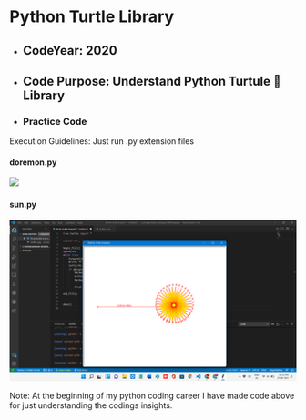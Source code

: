 <h1>Python Turtle Library</h1>
<ul>
<li><h2>CodeYear: 2020</h2></li>
<li><h2>Code Purpose: Understand Python Turtule 🐢 Library </h2></li>
<li><h3>Practice Code</h3></li>
</ul>
Execution Guidelines: 
Just run .py extension files

<h4>doremon.py</h4>
<img src="https://github.com/AdityaPatil1000/python-turtle-/blob/main/Doremon%20Output.png?raw=true"><br>
<h4>sun.py</h4>
<img src="https://github.com/AdityaPatil100/python-turtle-Cartoon/blob/main/Screenshot%20(100).png">

<p>Note: At the beginning of my python coding career I have made code above for just understanding the codings insights.</p>
